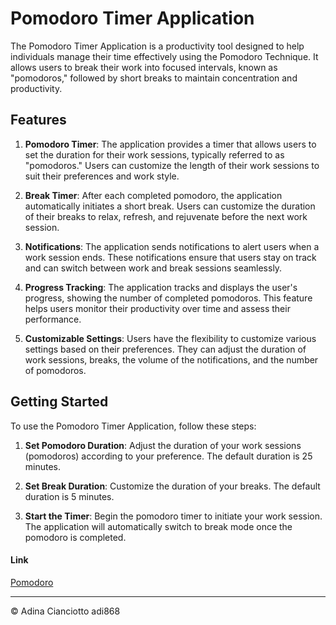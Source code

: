 # Pomodoro Timer Application

The Pomodoro Timer Application is a productivity tool designed to help individuals manage their time effectively using the Pomodoro Technique. It allows users to break their work into focused intervals, known as "pomodoros," followed by short breaks to maintain concentration and productivity.

## Features

1. **Pomodoro Timer**: The application provides a timer that allows users to set the duration for their work sessions, typically referred to as "pomodoros." Users can customize the length of their work sessions to suit their preferences and work style.

2. **Break Timer**: After each completed pomodoro, the application automatically initiates a short break. Users can customize the duration of their breaks to relax, refresh, and rejuvenate before the next work session.

3. **Notifications**: The application sends notifications to alert users when a work session ends. These notifications ensure that users stay on track and can switch between work and break sessions seamlessly.

4. **Progress Tracking**: The application tracks and displays the user's progress, showing the number of completed pomodoros. This feature helps users monitor their productivity over time and assess their performance.

5. **Customizable Settings**: Users have the flexibility to customize various settings based on their preferences. They can adjust the duration of work sessions, breaks, the volume of the notifications, and the number of pomodoros.

## Getting Started

To use the Pomodoro Timer Application, follow these steps:

1. **Set Pomodoro Duration**: Adjust the duration of your work sessions (pomodoros) according to your preference. The default duration is 25 minutes.

2. **Set Break Duration**: Customize the duration of your breaks. The default duration is 5 minutes.

3. **Start the Timer**: Begin the pomodoro timer to initiate your work session. The application will automatically switch to break mode once the pomodoro is completed.

#### Link

[Pomodoro](https://adi868.github.io/Pomodoro/)

---

© Adina Cianciotto adi868
